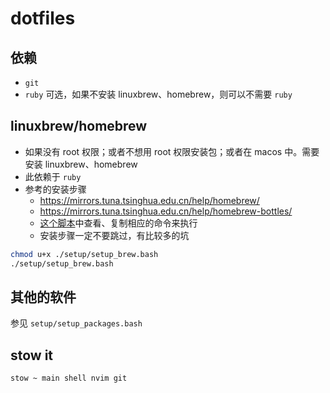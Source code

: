 # dotfiles

## 依赖

- `git`
- `ruby` 可选，如果不安装 linuxbrew、homebrew，则可以不需要 `ruby`

## linuxbrew/homebrew

- 如果没有 root 权限；或者不想用 root 权限安装包；或者在 macos 中。需要安装 linuxbrew、homebrew
- 此依赖于 `ruby`
- 参考的安装步骤
  - <https://mirrors.tuna.tsinghua.edu.cn/help/homebrew/>
  - <https://mirrors.tuna.tsinghua.edu.cn/help/homebrew-bottles/>
  - [这个脚本](./setup/setup_brew.bash)中查看、复制相应的命令来执行
  - 安装步骤一定不要跳过，有比较多的坑

```bash
chmod u+x ./setup/setup_brew.bash
./setup/setup_brew.bash
```

## 其他的软件

参见 `setup/setup_packages.bash`

## stow it

```sh
stow ~ main shell nvim git
```
